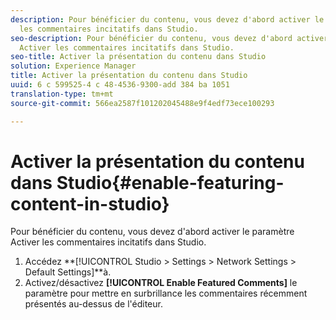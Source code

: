 ```yaml
---
description: Pour bénéficier du contenu, vous devez d'abord activer le paramètre Activer
  les commentaires incitatifs dans Studio.
seo-description: Pour bénéficier du contenu, vous devez d'abord activer le paramètre
  Activer les commentaires incitatifs dans Studio.
seo-title: Activer la présentation du contenu dans Studio
solution: Experience Manager
title: Activer la présentation du contenu dans Studio
uuid: 6 c 599525-4 c 48-4536-9300-add 384 ba 1051
translation-type: tm+mt
source-git-commit: 566ea2587f101202045488e9f4edf73ece100293

---
```



# Activer la présentation du contenu dans Studio{#enable-featuring-content-in-studio}

Pour bénéficier du contenu, vous devez d'abord activer le paramètre Activer les commentaires incitatifs dans Studio.

1. Accédez **[!UICONTROL Studio > Settings > Network Settings > Default Settings]**à.
1. Activez/désactivez **[!UICONTROL Enable Featured Comments]** le paramètre pour mettre en surbrillance les commentaires récemment présentés au-dessus de l'éditeur.
